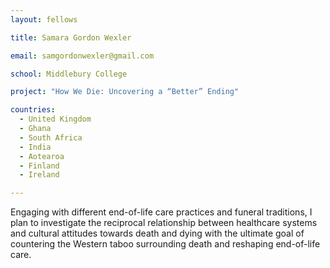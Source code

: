```yaml
---
layout: fellows

title: Samara Gordon Wexler

email: samgordonwexler@gmail.com

school: Middlebury College

project: "How We Die: Uncovering a “Better” Ending"

countries:
  - United Kingdom
  - Ghana
  - South Africa
  - India
  - Aotearoa
  - Finland
  - Ireland

---
```


Engaging with different end-of-life care practices and funeral traditions, I plan to investigate the reciprocal relationship between healthcare systems and cultural attitudes towards death and dying with the ultimate goal of countering the Western taboo surrounding death and reshaping end-of-life care.
